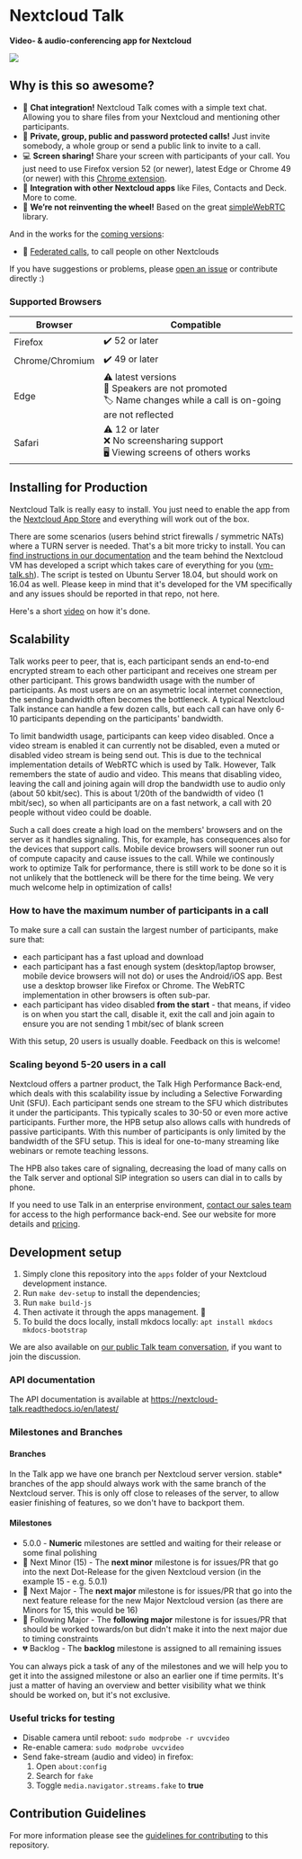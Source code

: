 # Nextcloud Talk

**Video- & audio-conferencing app for Nextcloud**

![](https://raw.githubusercontent.com/nextcloud/spreed/master/docs/call-in-action.png)

## Why is this so awesome?

* 💬 **Chat integration!** Nextcloud Talk comes with a simple text chat. Allowing you to share files from your Nextcloud and mentioning other participants.
* 👥 **Private, group, public and password protected calls!** Just invite somebody, a whole group or send a public link to invite to a call.
* 💻 **Screen sharing!** Share your screen with participants of your call. You just need to use Firefox version 52 (or newer), latest Edge or Chrome 49 (or newer) with this [Chrome extension](https://chrome.google.com/webstore/detail/screensharing-for-nextclo/kepnpjhambipllfmgmbapncekcmabkol).
* 🚀 **Integration with other Nextcloud apps** like Files, Contacts and Deck. More to come.
* 🙈 **We’re not reinventing the wheel!** Based on the great [simpleWebRTC](https://simplewebrtc.com/) library.

And in the works for the [coming versions](https://github.com/nextcloud/spreed/milestones/):
* 🙋 [Federated calls](https://github.com/nextcloud/spreed/issues/21), to call people on other Nextclouds

If you have suggestions or problems, please [open an issue](https://github.com/nextcloud/spreed/issues) or contribute directly :)

### Supported Browsers

| Browser | Compatible |
|---|---|
| Firefox | ✔️ 52 or later |
| Chrome/Chromium | ✔️ 49 or later |
| Edge | ⚠️ latest versions <br> 🎤 Speakers are not promoted <br> 🏷 Name changes while a call is on-going are not reflected |
| Safari | ⚠️ 12 or later <br> ❌ No screensharing support <br> 🖥 Viewing screens of others works |


## Installing for Production

Nextcloud Talk is really easy to install. You just need to enable the app from the [Nextcloud App Store](https://apps.nextcloud.com/apps/spreed) and everything will work out of the box.

There are some scenarios (users behind strict firewalls / symmetric NATs) where a TURN server is needed. That's a bit more tricky to install. You can [find instructions in our documentation](https://nextcloud-talk.readthedocs.io/en/latest/TURN/) and the team behind the Nextcloud VM has developed a script which takes care of everything for you ([vm-talk.sh](https://github.com/nextcloud/vm/blob/master/apps/talk.sh)). The script is tested on Ubuntu Server 18.04, but should work on 16.04 as well. Please keep in mind that it's developed for the VM specifically and any issues should be reported in that repo, not here.

Here's a short [video](https://youtu.be/KdTsWIy4eN0) on how it's done.

## Scalability 

Talk works peer to peer, that is, each participant sends an end-to-end encrypted stream to each other participant and receives one stream per other participant. This grows bandwidth usage with the number of participants. As most users are on an asymetric local internet connection, the sending bandwidth often becomes the bottleneck. A typical Nextcloud Talk instance can handle a few dozen calls, but each call can have only 6-10 participants depending on the participants' bandwidth.

To limit bandwidth usage, participants can keep video disabled. Once a video stream is enabled it can currently not be disabled, even a muted or disabled video stream is being send out. This is due to the technical implementation details of WebRTC which is used by Talk. However, Talk remembers the state of audio and video. This means that disabling video, leaving the call and joining again will drop the bandwidth use to audio only (about 50 kbit/sec). This is about 1/20th of the bandwidth of video (1 mbit/sec), so when all participants are on a fast network, a call with 20 people without video could be doable.

Such a call does create a high load on the members' browsers and on the server as it handles signaling. This, for example, has consequences also for the devices that support calls. Mobile device browsers will sooner run out of compute capacity and cause issues to the call. While we continously work to optimize Talk for performance, there is still work to be done so it is not unlikely that the bottleneck will be there for the time being. We very much welcome help in optimization of calls!

### How to have the maximum number of participants in a call

To make sure a call can sustain the largest number of participants, make sure that:
* each participant has a fast upload and download
* each participant has a fast enough system (desktop/laptop browser, mobile device browsers will not do) or uses the Android/iOS app. Best use a desktop browser like Firefox or Chrome. The WebRTC implementation in other browsers is often sub-par.
* each participant has video disabled **from the start** - that means, if video is on when you start the call, disable it, exit the call and join again to ensure you are not sending 1 mbit/sec of blank screen

With this setup, 20 users is usually doable. Feedback on this is welcome!

### Scaling beyond 5-20 users in a call

Nextcloud offers a partner product, the Talk High Performance Back-end, which deals with this scalability issue by including a Selective Forwarding Unit (SFU). Each participant sends one stream to the SFU which distributes it under the participants. This typically scales to 30-50 or even more active participants. Further more, the HPB setup also allows calls with hundreds of passive participants. With this number of participants is only limited by the bandwidth of the SFU setup. This is ideal for one-to-many streaming like webinars or remote teaching lessons.

The HPB also takes care of signaling, decreasing the load of many calls on the Talk server and optional SIP integration so users can dial in to calls by phone.

If you need to use Talk in an enterprise environment, [contact our sales team](https://nextcloud.com/enterprise/buy/) for access to the high performance back-end. See our website for more details and [pricing](https://nextcloud.com/talk/#scalability).

## Development setup

1. Simply clone this repository into the `apps` folder of your Nextcloud development instance.
2. Run `make dev-setup` to install the dependencies;
3. Run `make build-js`
4. Then activate it through the apps management. :tada:
5. To build the docs locally, install mkdocs locally: `apt install mkdocs mkdocs-bootstrap`

We are also available on [our public Talk team conversation](https://cloud.nextcloud.com/call/c7fz9qpr), if you want to join the discussion.

### API documentation

The API documentation is available at https://nextcloud-talk.readthedocs.io/en/latest/

### Milestones and Branches

#### Branches

In the Talk app we have one branch per Nextcloud server version. stable* branches of the app should always work with the same branch of the Nextcloud server.
This is only off close to releases of the server, to allow easier finishing of features, so we don't have to backport them.

#### Milestones

* 5.0.0 - **Numeric** milestones are settled and waiting for their release or some final polishing
* 💙 Next Minor (15) - The **next minor** milestone is for issues/PR that go into the next Dot-Release for the given Nextcloud version (in the example 15 - e.g. 5.0.1)
* 💚 Next Major - The **next major** milestone is for issues/PR that go into the next feature release for the new Major Nextcloud version (as there are Minors for 15, this would be 16)
* 💛 Following Major - The **following major** milestone is for issues/PR that should be worked towards/on but didn't make it into the next major due to timing constraints
* 💔 Backlog - The **backlog** milestone is assigned to all remaining issues

You can always pick a task of any of the milestones and we will help you to get it into the assigned milestone or also an earlier one if time permits. It's just a matter of having an overview and better visibility what we think should be worked on, but it's not exclusive.


### Useful tricks for testing

* Disable camera until reboot: `sudo modprobe -r uvcvideo`
* Re-enable camera: `sudo modprobe uvcvideo`
* Send fake-stream (audio and video) in firefox:
  1. Open `about:config`
  2. Search for `fake`
  3. Toggle `media.navigator.streams.fake` to **true**


## Contribution Guidelines

For more information please see the [guidelines for contributing](https://github.com/nextcloud/spreed/blob/master/.github/contributing.md) to this repository.
